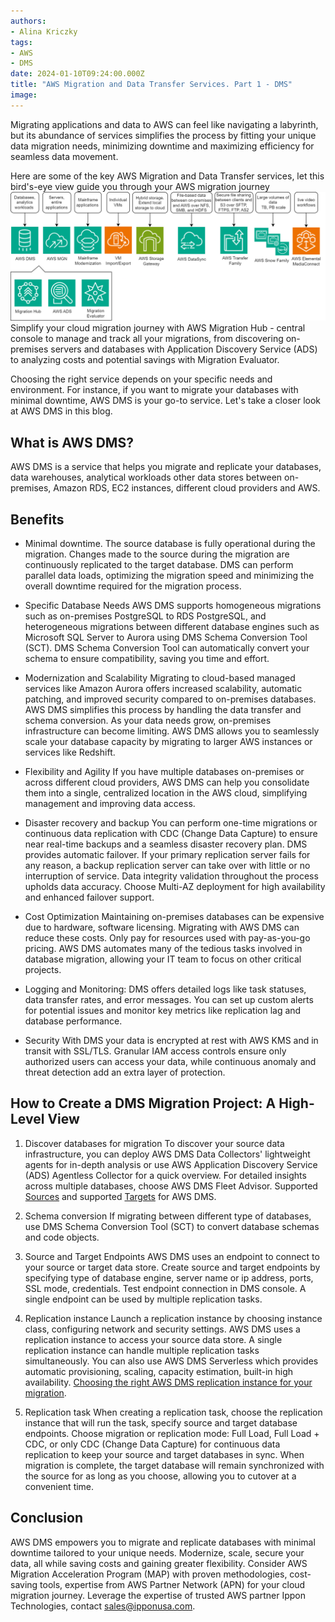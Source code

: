 ```yaml
---
authors:
- Alina Kriczky
tags:
- AWS
- DMS
date: 2024-01-10T09:24:00.000Z
title: "AWS Migration and Data Transfer Services. Part 1 - DMS"
image:
---
```


Migrating applications and data to AWS can feel like navigating a labyrinth, but its abundance of services simplifies the process by fitting your unique data migration needs, minimizing downtime and maximizing efficiency for seamless data movement. 

Here are some of the key AWS Migration and Data Transfer services, let this bird's-eye view guide you through your AWS migration journey
![AWS Migration and Data Transfer Services](../images/2024/01/aws-migration-svc.png)
Simplify your cloud migration journey with AWS Migration Hub - central console to manage and track all your migrations, from discovering on-premises servers and databases with Application Discovery Service (ADS) to analyzing costs and potential savings with Migration Evaluator.

Choosing the right service depends on your specific needs and environment. For instance, if you want to migrate your databases with minimal downtime, AWS DMS is your go-to service.
Let's take a closer look at AWS DMS in this blog.

## What is AWS DMS? 
AWS DMS is a service that helps you migrate and replicate your databases, data warehouses, analytical workloads other data stores between on-premises, Amazon RDS, EC2 instances, different cloud providers and AWS. 

## Benefits
* Minimal downtime. 
The source database is fully operational during the migration. Changes made to the source during the migration are continuously replicated to the target database. 
DMS can perform parallel data loads, optimizing the migration speed and minimizing the overall downtime required for the migration process.

* Specific Database Needs
AWS DMS supports homogeneous migrations such as on-premises PostgreSQL to RDS PostgreSQL, and heterogeneous migrations between different database engines such as Microsoft SQL Server to Aurora using DMS Schema Conversion Tool (SCT). DMS Schema Conversion Tool can automatically convert your schema to ensure compatibility, saving you time and effort.

* Modernization and Scalability
Migrating to cloud-based managed services like Amazon Aurora offers increased scalability, automatic patching, and improved security compared to on-premises databases. AWS DMS simplifies this process by handling the data transfer and schema conversion. 
As your data needs grow, on-premises infrastructure can become limiting. AWS DMS allows you to seamlessly scale your database capacity by migrating to larger AWS instances or services like Redshift. 

* Flexibility and Agility
If you have multiple databases on-premises or across different cloud providers, AWS DMS can help you consolidate them into a single, centralized location in the AWS cloud, simplifying management and improving data access. 

* Disaster recovery and backup
You can perform one-time migrations or continuous data replication with CDC (Change Data Capture) to ensure near real-time backups and a seamless disaster recovery plan.
DMS provides automatic failover. If your primary replication server fails for any reason, a backup replication server can take over with little or no interruption of service. 
Data integrity validation throughout the process upholds data accuracy.
Choose Multi-AZ deployment for high availability and enhanced failover support.

* Cost Optimization
Maintaining on-premises databases can be expensive due to hardware, software licensing. Migrating with AWS DMS can reduce these costs. Only pay for resources used with pay-as-you-go pricing.
AWS DMS automates many of the tedious tasks involved in database migration, allowing your IT team to focus on other critical projects. 

* Logging and Monitoring: 
DMS offers detailed logs like task statuses, data transfer rates, and error messages. You can set up custom alerts for potential issues and monitor key metrics like replication lag and database performance.

* Security
With DMS your data is encrypted at rest with AWS KMS and in transit with SSL/TLS. Granular IAM access controls ensure only authorized users can access your data, while continuous anomaly and threat detection add an extra layer of protection.


## How to Create a DMS Migration Project: A High-Level View
1. Discover databases for migration
To discover your source data infrastructure, you can deploy AWS DMS Data Collectors' lightweight agents for in-depth analysis or use AWS Application Discovery Service (ADS) Agentless Collector for a quick overview. For detailed insights across multiple databases, choose AWS DMS Fleet Advisor. 
Supported [Sources](https://docs.aws.amazon.com/dms/latest/userguide/CHAP_Introduction.Sources.html#CHAP_Introduction.Sources.title) and supported [Targets](https://docs.aws.amazon.com/dms/latest/userguide/CHAP_Introduction.Targets.html) for AWS DMS. 

2. Schema conversion
If migrating between different type of databases, use DMS Schema Conversion Tool (SCT) to convert database schemas and code objects. 

3. Source and Target Endpoints
AWS DMS uses an endpoint to connect to your source or target data store. Create source and target endpoints by specifying type of database engine, server name or ip address, ports, SSL mode, credentials. Test endpoint connection in DMS console. A single endpoint can be used by multiple replication tasks. 

4. Replication instance 
Launch a replication instance by choosing instance class, configuring network and security settings. AWS DMS uses a replication instance to access your source data store. A single replication instance can handle multiple replication tasks simultaneously. You can also use AWS DMS Serverless which provides automatic provisioning, scaling, capacity estimation, built-in high availability. 
[Choosing the right AWS DMS replication instance for your migration](https://docs.aws.amazon.com/dms/latest/userguide/CHAP_ReplicationInstance.Types.html).

5. Replication task
When creating a replication task, choose the replication instance that will run the task, specify source and target database endpoints. Choose migration or replication mode: Full Load, Full Load + CDC, or only CDC (Change Data Capture) for continuous data replication to keep your source and target databases in sync. When migration is complete, the target database will remain synchronized with the source for as long as you choose, allowing you to cutover at a convenient time.

## Conclusion
AWS DMS empowers you to migrate and replicate databases with minimal downtime tailored to your unique needs. Modernize, scale, secure your data, all while saving costs and gaining greater flexibility. 
Consider AWS Migration Acceleration Program (MAP) with proven methodologies, cost-saving tools, expertise from AWS Partner Network (APN) for your cloud migration journey. Leverage the expertise of trusted AWS partner Ippon Technologies, contact sales@ipponusa.com. 